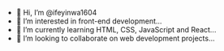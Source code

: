 - 👋 Hi, I’m @ifeyinwa1604
- 👀 I’m interested in front-end development...
- 🌱 I’m currently learning HTML, CSS, JavaScript and React...
- 💞️ I’m looking to collaborate on web development projects...


<!---
ifeyinwa1604/ifeyinwa1604 is a ✨ special ✨ repository because its `README.md` (this file) appears on your GitHub profile.
You can click the Preview link to take a look at your changes.
--->
